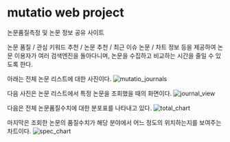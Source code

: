 # mutatio web project

논문품질측정 및 논문 정보 공유 사이트

논문 품질 / 관심 키워드 추천 / 논문 추천 / 최근 이슈 논문 / 차트 정보 등을 제공하여
논문 이용자가 여러 검색엔진을 돌아다니며, 논문을 수집하고 비교하는 시간을 줄일 수 있도록 한다.


아래는 전체 논문 리스트에 대한 사진이다.
![mutatio_journals](https://user-images.githubusercontent.com/54919484/155844784-f42460ac-114a-4b23-b17e-10a61737c9ac.png)

다음 사진은 논문 리스트에서 특정 논문을 조회했을 때의 화면이다.
![journal_view](https://user-images.githubusercontent.com/54919484/155844815-4d2aaf5f-b96b-4dad-b299-a729b355700e.png)

다음은 전체 논문품질수치에 대한 분포표를 나타내고 있다.
![total_chart](https://user-images.githubusercontent.com/54919484/155844827-7f3f0490-0458-43ef-8783-5c059c047293.PNG)

마지막은 조회한 논문의 품질수치가 해당 분야에서 어느 정도의 위치하는지를 보여주는 차트이다.
![spec_chart](https://user-images.githubusercontent.com/54919484/155844820-28c9ba5d-e8b0-4a8c-a360-eb69d39038fd.PNG)
